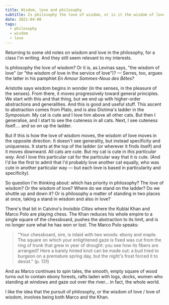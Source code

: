 ```yaml
---
title: Wisdom, love and philosophy
subtitle: Is philosophy the love of wisdom, or is it the wisdom of love?
date: 2021-04-08
tags:
  - philosophy
  - wisdom
  - love
---
```


Returning to some old notes on wisdom and love in the philosophy, for a class I'm writing. And they still seem relevant to my interests. 

Is philosophy the love of wisdom? Or it is, as Levinas says, "the wisdom of love" (or "the wisdom of love in the service of love")? — Serres, too, argues the latter in his pamphlet *En Amour Sommes-Nous des Bêtes?*

<!--more-->

Aristotle says wisdom begins in wonder (in the senses, in the pleasure of the senses). From there, it moves progressively toward general principles. We start with this and that thing, but we end up with higher-order abstractions and generalities. And this is good and useful stuff. This ascent to abstraction comes from Plato, and is also Diotima's ladder in the *Symposium*. My cat is cute and I love him above all other cats. But then I generalise, and I start to see the cuteness in all cats. Next, I see cuteness itself.... and so on up the ladder.

But if this is how the love of wisdom moves, the wisdom of love moves in the opposite direction. It doesn't see generality, but instead specificity and uniqueness. It starts at the top of the ladder (or wherever it finds itself) and it moves downward. All cats are cute. But my cat is cute in *this particular way.* And I love this particular cat for the particular way that it is cute. (And I'd be the first to admit that I'd probably love another cat equally, who was cute in another particular way — but each love is based in particularity and specificity).  

So question I'm thinking about: which has priority in philosophy? The love of wisdom? Or the wisdom of love? Where do we stand on the ladder? Do we shuttle up and down it? Or is philosophy a matter of standing in two places at once, taking a stand in wisdom and also in love?

There's that bit in Calvino's *Invisible Cities* where the Kublai Khan and Marco Polo are playing chess. The Khan reduces his whole empire to a single square of the chessboard, pushes the abstraction to its limit, and is no longer sure what he has won or lost. The Marco Polo speaks:

 > "Your chessboard, sire, is inlaid with two woods: ebony and maple. The square on which your enlightened gaze is fixed was cut from the ring of trunk that grew in year of drought: you see how its fibers are arranged? Here a barely hinted knot can be made out: a bud tried to burgeon on a premature spring day, but the night's frost forced it to desist." (p. 131)

And as Marco continues to spin tales, the smooth, empty square of wood turns out to contain ebony forests, rafts laden with logs, docks, women who standing at windows and gaze out over the river... in fact, the whole world. 

I like the idea that the pursuit of philosophy, or the wisdom of love / love of wisdom, involves being both Marco and the Khan.  